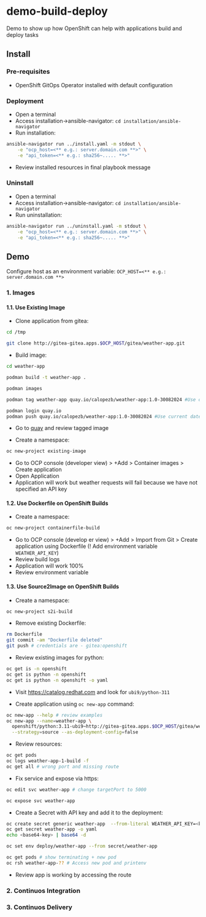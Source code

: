 # demo-build-deploy

Demo to show up how OpenShift can help with applications build and deploy tasks

## Install

### Pre-requisites
- OpenShift GitOps Operator installed with default configuration

### Deployment
- Open a terminal
- Access installation->ansible-navigator: `cd installation/ansible-navigator`
- Run installation:
```sh
ansible-navigator run ../install.yaml -m stdout \
    -e "ocp_host=<** e.g.: server.domain.com **>" \
    -e "api_token=<** e.g.: sha256~..... **>"
```
- Review installed resources in final playbook message

### Uninstall

- Open a terminal
- Access installation->ansible-navigator: `cd installation/ansible-navigator`
- Run uninstallation: 
```sh
ansible-navigator run ../uninstall.yaml -m stdout \
    -e "ocp_host=<** e.g.: server.domain.com **>" \
    -e "api_token=<** e.g.: sha256~..... **>"
```

## Demo

Configure host as an environment variable: `OCP_HOST=<** e.g.: server.domain.com **>`

### 1. Images

#### 1.1. Use Existing Image

- Clone application from gitea:
```sh
cd /tmp

git clone http://gitea-gitea.apps.$OCP_HOST/gitea/weather-app.git
```

- Build image:
```sh
cd weather-app

podman build -t weather-app .

podman images

podman tag weather-app quay.io/calopezb/weather-app:1.0-30082024 #Use current date for tag

podman login quay.io
podman push quay.io/calopezb/weather-app:1.0-30082024 #Use current date for tag
```

- Go to [quay](quay.io) and review tagged image

- Create a namespace:
```sh
oc new-project existing-image
```

- Go to OCP console (developer view) > +Add > Container images > Create application
- Open Application
- Application will work but weather requests will fail because we have not specified an API key

#### 1.2. Use Dockerfile on OpenShift Builds

- Create a namespace:
```sh
oc new-project containerfile-build
```

- Go to OCP console (develop
er view) > +Add > Import from Git > Create application using Dockerfile  (! Add environment variable `WEATHER_API_KEY`)
- Review build logs
- Application will work 100%
- Review environment variable

#### 1.3. Use Source2Image on OpenShift Builds

- Create a namespace:
```sh
oc new-project s2i-build
```

- Remove existing Dockerfile:
```sh
rm Dockerfile
git commit -am "Dockerfile deleted"
git push # credentials are - gitea:openshift
```

- Review existing images for python:
```sh
oc get is -n openshift
oc get is python -n openshift
oc get is python -n openshift -o yaml 
```

- Visit https://catalog.redhat.com and look for `ubi9/python-311`

- Create application using `oc new-app` command:
```sh
oc new-app --help # review examples
oc new-app --name=weather-app \
  openshift/python:3.11-ubi9~http://gitea-gitea.apps.$OCP_HOST/gitea/weather-app.git \
  --strategy=source --as-deployment-config=false
```

- Review resources:
```sh
oc get pods
oc logs weather-app-1-build -f
oc get all # wrong port and missing route
```

- Fix service and expose via https:
```sh
oc edit svc weather-app # change targetPort to 5000

oc expose svc weather-app
```

- Create a Secret with API key and add it to the deployment:
```sh
oc create secret generic weather-app  --from-literal WEATHER_API_KEY=<key>
oc get secret weather-app -o yaml
echo <base64-key> | base64 -d

oc set env deploy/weather-app --from secret/weather-app

oc get pods # show terminating + new pod
oc rsh weather-app-?? # Access new pod and printenv
```

- Review app is working by accessing the route


### 2. Continuos Integration

### 3. Continuos Delivery

